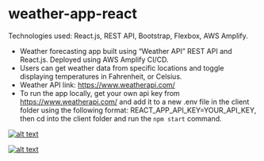 # weather-app-react

Technologies used: React.js, REST API, Bootstrap, Flexbox, AWS Amplify.

- Weather forecasting app built using “Weather API” REST API and React.js. Deployed using AWS Amplify CI/CD.
- Users can get weather data from specific locations and toggle displaying temperatures in Fahrenheit, or Celsius.
- Weather API link: https://www.weatherapi.com/
- To run the app locally, get your own api key from https://www.weatherapi.com/ and add it to a new .env file in the client folder using the following format: REACT_APP_API_KEY=YOUR_API_KEY, then cd into the client folder and run the `npm start` command.

[![alt text](image_url "image title")](https://github.com/piercef256/REST-API-React-Weather-App/blob/readme-update/fullscreen.png?raw=true)

[![alt text](image_url "image title")](https://github.com/piercef256/REST-API-React-Weather-App/blob/readme-update/mobile.png?raw=true)
